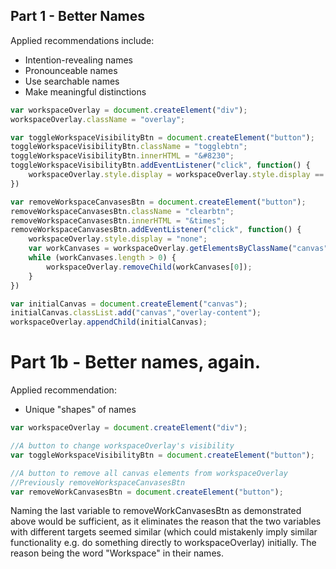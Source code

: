 ## Part 1 - Better Names

Applied recommendations include:
- Intention-revealing names
- Pronounceable names
- Use searchable names
- Make meaningful distinctions

```javascript
var workspaceOverlay = document.createElement("div");
workspaceOverlay.className = "overlay";

var toggleWorkspaceVisibilityBtn = document.createElement("button");
toggleWorkspaceVisibilityBtn.className = "togglebtn";
toggleWorkspaceVisibilityBtn.innerHTML = "&#8230";
toggleWorkspaceVisibilityBtn.addEventListener("click", function() {
    workspaceOverlay.style.display = workspaceOverlay.style.display == "none" ? "block" : "none";
})

var removeWorkspaceCanvasesBtn = document.createElement("button");
removeWorkspaceCanvasesBtn.className = "clearbtn";
removeWorkspaceCanvasesBtn.innerHTML = "&times";
removeWorkspaceCanvasesBtn.addEventListener("click", function() {
    workspaceOverlay.style.display = "none";
    var workCanvases = workspaceOverlay.getElementsByClassName("canvas");
    while (workCanvases.length > 0) {
        workspaceOverlay.removeChild(workCanvases[0]);
    }
})

var initialCanvas = document.createElement("canvas");
initialCanvas.classList.add("canvas","overlay-content");
workspaceOverlay.appendChild(initialCanvas);
```

# Part 1b - Better names, again.

Applied recommendation:
- Unique "shapes" of names

```javascript
var workspaceOverlay = document.createElement("div");

//A button to change workspaceOverlay's visibility
var toggleWorkspaceVisibilityBtn = document.createElement("button");

//A button to remove all canvas elements from workspaceOverlay
//Previously removeWorkspaceCanvasesBtn
var removeWorkCanvasesBtn = document.createElement("button");
```

Naming the last variable to removeWorkCanvasesBtn as demonstrated above would be sufficient, as it eliminates the reason that the two variables with different targets seemed similar (which could mistakenly imply similar functionality e.g. do something directly to workspaceOverlay) initially. The reason being the word "Workspace" in their names.